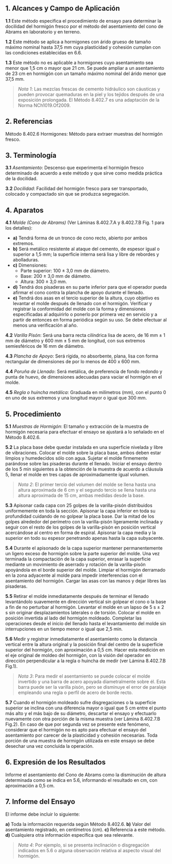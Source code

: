 ﻿

## **1.** **Alcances y Campo de Aplicación**

   **1.1** Este método especifica el procedimiento de ensayo para determinar la docilidad del hormigón fresco por el método del asentamiento del cono de Abrams en laboratorio y en terreno.
   
   **1.2** Este método se aplica a hormigones con árido grueso de tamaño máximo nominal hasta 37,5 mm cuya plasticidad y cohesión cumplan con las condiciones establecidas en 6.6.
   
   **1.3** Este método no es aplicable a hormigones cuyo asentamiento sea menor que 1,5 cm o mayor que 21 cm. Se puede ampliar a un asentamiento de 23 cm en hormigón con un tamaño máximo nominal del árido menor que 37,5 mm.

>    *Nota 1*: Las mezclas frescas de cemento hidráulico son cáusticas y
> pueden provocar quemaduras en la piel y los tejidos después de una
> exposición prolongada. El Método 8.402.7 es una adaptación de la Norma
> NCh1019.Of2009.

## **2.** **Referencias**

   Método 8.402.6 Hormigones: Método para extraer muestras del hormigón fresco.

## **3.** **Terminología**

   **3.1** *Asentamiento*: Descenso que experimenta el hormigón fresco determinado de acuerdo a este método y que sirve como medida práctica de la docilidad.
   
   **3.2** *Docilidad*: Facilidad del hormigón fresco para ser transportado, colocado y compactado sin que se produzca segregación.

## **4.** **Aparatos**

   **4.1** *Molde (Cono de Abrams)* (Ver Láminas 8.402.7.A y 8.402.7.B Fig. 1 para los detalles):
   
   - **a)** Tendrá forma de un tronco de cono recto, abierto por ambos extremos.
   - **b)** Será metálico resistente al ataque del cemento, de espesor igual o superior a 1,5 mm; la superficie interna será lisa y libre de rebordes y abolladuras.
   - **c)** Dimensiones:
     - Parte superior: 100 ± 3,0 mm de diámetro.
     - Base: 200 ± 3,0 mm de diámetro.
     - Altura: 300 ± 3,0 mm.
   - **d)** Tendrá dos pisaderas en su parte inferior para que el operador pueda afirmar el cono contra la plancha de apoyo durante el llenado.
   - **e)** Tendrá dos asas en el tercio superior de la altura, cuyo objetivo es levantar el molde después de llenado con el hormigón.
   Verificar y registrar la conformidad del molde con la forma y dimensiones especificadas al adquirirlo o ponerlo por primera vez en servicio y a partir de entonces en forma periódica según su uso. Se debe efectuar al menos una verificación al año.

   **4.2** *Varilla Pisón*: Será una barra recta cilíndrica lisa de acero, de 16 mm ± 1 mm de diámetro y 600 mm ± 5 mm de longitud, con sus extremos semiesféricos de 16 mm de diámetro.

   **4.3** *Plancha de Apoyo*: Será rígida, no absorbente, plana, lisa con forma rectangular de dimensiones de por lo menos de 400 x 600 mm.

   **4.4** *Poruña de Llenado*: Será metálica, de preferencia de fondo redondo y punta de huevo, de dimensiones adecuadas para vaciar el hormigón en el molde.

   **4.5** *Regla o huincha metálica*: Graduada en milímetros (mm), con el punto 0 en uno de sus extremos y una longitud mayor o igual que 300 mm.

## **5.** **Procedimiento**

   **5.1** *Muestras de Hormigón*: El tamaño y extracción de la muestra de hormigón necesaria para efectuar el ensayo se ajustará a lo señalado en el Método 8.402.6.
   
   **5.2** La placa base debe quedar instalada en una superficie nivelada y libre de vibraciones. Colocar el molde sobre la placa base, ambos deben estar limpios y humedecidos sólo con agua. Sujetar el molde firmemente parándose sobre las pisaderas durante el llenado. Iniciar el ensayo dentro de los 5 min siguientes a la obtención de la muestra de acuerdo a cláusula 5, llenar el molde en tres capas de aproximadamente igual volumen. 

> *Nota 2*: El primer tercio del volumen del molde se llena hasta una altura aproximada de 6 cm y el segundo tercio se llena hasta una
> altura aproximada de 15 cm, ambas medidas desde la base.

   
   **5.3** Apisonar cada capa con 25 golpes de la varilla-pisón distribuidos uniformemente en toda la sección. Apisonar la capa inferior en toda su profundidad cuidando de no golpear la placa base. Dar la mitad de los golpes alrededor del perímetro con la varilla-pisón ligeramente inclinada y seguir con el resto de los golpes de la varilla-pisón en posición vertical acercándose al centro en forma de espiral. Apisonar la capa media y la superior en todo su espesor penetrando apenas hasta la capa subyacente.
   
   **5.4** Durante el apisonado de la capa superior mantener permanentemente un ligero exceso de hormigón sobre la parte superior del molde. Una vez terminada la compactación de la capa superior, enrasar la superficie mediante un movimiento de aserrado y rotación de la varilla-pisón apoyándola en el borde superior del molde. Limpiar el hormigón derramado en la zona adyacente al molde para impedir interferencias con el asentamiento del hormigón. Cargar las asas con las manos y dejar libres las pisaderas.
   
   **5.5** Retirar el molde inmediatamente después de terminar el llenado levantándolo suavemente en dirección vertical sin golpear el cono o la base a fin de no perturbar al hormigón. Levantar el molde en un lapso de 5 s ± 2 s sin originar desplazamientos laterales o de torsión. Colocar el molde en posición invertida al lado del hormigón moldeado. Completar las operaciones desde el inicio del llenado hasta el levantamiento del molde sin interrupciones en un tiempo menor o igual que 2,5 min.
   
   **5.6** Medir y registrar inmediatamente el asentamiento como la distancia vertical entre la altura original y la posición final del centro de la superficie superior del hormigón, con aproximación a 0,5 cm. Hacer esta medición en el eje original de moldeo del hormigón, con la visión del operador en dirección perpendicular a la regla o huincha de medir (ver Lámina 8.402.7.B Fig.1). 

> *Nota 3*: Para medir el asentamiento se puede colocar el molde invertido y una barra de acero apoyada diametralmente sobre él. Esta
> barra puede ser la varilla pisón, pero se disminuye el error de
> paralaje empleando una regla o perfil de acero de borde recto.

   
   **5.7** Cuando el hormigón moldeado sufre disgregaciones o la superficie superior se inclina con una diferencia mayor o igual que 5 cm entre el punto más alto y el más bajo de su diámetro, descartar el ensayo y efectuarlo nuevamente con otra porción de la misma muestra (ver Lámina 8.402.7.B Fig.2). En caso de que por segunda vez se presente este fenómeno, considerar que el hormigón no es apto para efectuar el ensayo del asentamiento por carecer de la plasticidad y cohesión necesarias. Toda porción de una muestra de hormigón utilizada en este ensayo se debe desechar una vez concluida la operación.

## **6.** **Expresión de los Resultados**

   Informe el asentamiento del Cono de Abrams como la disminución de altura determinada como se indica en 5.6, informando el resultado en cm, con aproximación a 0,5 cm.

## **7.** **Informe del Ensayo**

   El informe debe incluir lo siguiente:
   
   **a)** Toda la información requerida según Método 8.402.6.
   **b)** Valor del asentamiento registrado, en centímetros (cm).
   **c)** Referencia a este método.
   **d)** Cualquiera otra información específica que sea relevante. 

> *Nota 4*: Por ejemplo, si se presenta inclinación o disgregación indicados en 5.6 o alguna observación relativa al aspecto visual del
> hormigón.

